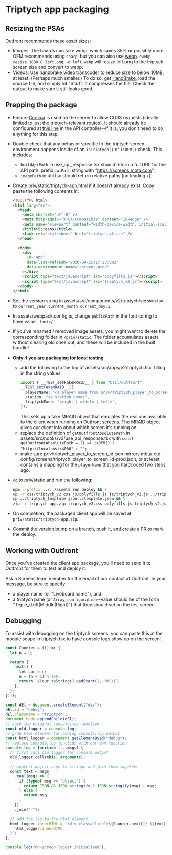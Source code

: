 # Triptych app packaging

## Resizing the PSAs

Outfront recommends these asset sizes:

- Images: The boards can take webp, which saves 35% or possibly more. OFM
  recommends using `sharp`, but you can also use
  [webp](https://formulae.brew.sh/formula/webp). `cwebp -resize 1080 0 left.png -o left.webp` will resize left.png to the triptych screen size and convert to
  webp.
- Videos: Use handbrake video transcoder to reduce size to below 10MB, at least.
  (Perhaps much smaller.) To do so, get [HandBrake](https://handbrake.fr/), load
  the source file, and simply hit "Start". It compresses the file. Check the
  output to make sure it still looks good.

## Prepping the package

- Ensure [Corsica](https://hexdocs.pm/corsica/Corsica.html) is used on the
  server to allow CORS requests (ideally limited to just the triptych-relevant
  routes). It should already be configured at [this
  line](/lib/screens_web/controllers/v2/screen_api_controller.ex#L9) in the API
  controller--if it is, you don't need to do anything for this step.
- Double check that any behavior specific to the triptych screen environment
  happens inside of an `isTriptych()` or `isOFM()` check. This includes:
  - `buildApiPath` in use_api_response.tsx should return a full URL for the API
    path: prefix `apiPath` string with "https://screens.mbta.com".
  - `imagePath` in util.tsx should return relative paths (no leading `/`).
- Create priv/static/triptych-app.html if it doesn’t already exist. Copy paste
  the following contents in:

  ```html
  <!DOCTYPE html>
  <html lang="en">
    <head>
      <meta charset="utf-8" />
      <meta http-equiv="X-UA-Compatible" content="IE=edge" />
      <meta name="viewport" content="width=device-width, initial-scale=1.0" />
      <title>Screens</title>
      <link rel="stylesheet" href="triptych_v2.css" />
    </head>

    <body>
      <div
        id="app"
        data-last-refresh="2020-09-25T17:23:00Z"
        data-environment-name="screens-prod"
      ></div>
      <script type="text/javascript" src="polyfills.js"></script>
      <script type="text/javascript" src="triptych_v2.js"></script>
    </body>
  </html>
  ```

- Set the version string in assets/src/components/v2/triptych/version.tsx to
  `current_year.current_month.current_day.1`.
- In assets/webpack.config.js, change `publicPath` in the font config to have
  value `'fonts/'`.
- If you've renamed / removed image assets, you might want to delete the
  corresponding folder in `/priv/static`. The folder accumulates assets without
  clearing old ones out, and these will be included in the built bundle!
- **Only if you are packaging for local testing**
  - add the following to the top of assets/src/apps/v2/triptych.tsx, filling in
    the string values:
    ```ts
    import { __TEST_setFakeMRAID__ } from "Util/outfront";
    __TEST_setFakeMRAID__({
      playerName: "<a player name from priv/triptych_player_to_screen_id.json>",
      station: "<a station name>",
      triptychPane: "<right | middle | left>",
    });
    ```
    This sets up a fake MRAID object that emulates the real one available to the
    client when running on Outfront screens. The MRAID object gives our client
    info about which screen it's running on.
  - replace the definition of `getOutfrontAbsolutePath` in
    assets/src/hooks/v2/use_api_response.tsx with `const getOutfrontAbsolutePath = () => isOFM() ? "http://localhost:4000" : "";`.
  - make sure priv/triptych_player_to_screen_id.json mirrors
    mbta-ctd-config/screens/triptych_player_to_screen_id-prod.json, or at least
    contains a mapping for the `playerName` that you hardcoded two steps ago.
- `cd` to priv/static and run the following:
  ```sh
  npm --prefix ../../assets run deploy && \
  cp -r css/triptych_v2.css js/polyfills.js js/triptych_v2.js ../triptych_preview.png . && \
  cp ../triptych_template.json ./template.json && \
  zip -r triptych-app.zip triptych_v2.css polyfills.js triptych_v2.js fonts images triptych-app.html template.json triptych_preview.png
  ```
- On completion, the packaged client app will be saved at
  `priv/static/triptych-app.zip`.
- Commit the version bump on a branch, push it, and create a PR to mark the
  deploy.

## Working with Outfront

Once you've created the client app package, you'll need to send it to Outfront
for them to test and deploy it.

Ask a Screens team member for the email of our contact at Outfront. In your
message, be sure to specify:

- a player name (or "Liveboard name"), and
- a triptych pane (or `Array_configuration`--value should be of the form
  "Triple\_(Left|Middle|Right)")
  that they should set on the test screen.

## Debugging

To assist with debugging on the triptych screens, you can paste this at the
module scope in triptych.tsx to have console logs show up on the screen:

```js
const Counter = (() => {
  let n = 0;

  return {
    next() {
      let cur = n;
      n = (n + 1) % 100;
      return `${cur.toString().padStart(2, "0")}`;
    },
  };
})();

const dEl = document.createElement("div");
dEl.id = "debug";
dEl.className = "triptych";
document.body.appendChild(dEl);
// save the original console.log function
const old_logger = console.log;
// grab html element for adding console.log output
const html_logger = document.getElementById("debug");
// replace console.log function with our own function
console.log = function (...msgs) {
  // first call old logger for console output
  old_logger.call(this, arguments);

  // convert object args to strings and join them together
  const text = msgs
    .map((msg) => {
      if (typeof msg == "object") {
        return JSON && JSON.stringify ? JSON.stringify(msg) : msg;
      } else {
        return msg;
      }
    })
    .join(" ");

  // add the log to the html element.
  html_logger.innerHTML = `<div class="line">${Counter.next()} ${text} </div>${
    html_logger.innerHTML
  }`;
};

console.log("On-screen logger initialized");
```
